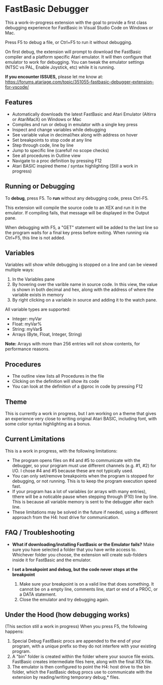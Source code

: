 # FastBasic Debugger

This a work-in-progress extension with the goal to provide a first class debugging experience for FastBasic in Visual Studio Code on Windows or Mac.

Press F5 to debug a file, or Ctrl+F5 to run it without debugging.

On first debug, the extension will prompt to download the FastBasic compiler and a platform specific Atari emulator. It will then configure that emulator to work for debugging. You can tweak the emulator settings (NTSC vs PAL, Enable Joystick, etc) while it is running.

 **If you encounter ISSUES,**  please let me know at: https://forums.atariage.com/topic/351055-fastbasic-debugger-extension-for-vscode/

## Features

* Automatically downloads the latest FastBasic and Atari Emulator (Altirra or AtariMacX) on Windows or Mac
* Compiles and run or debug in emulator with a single key press
* Inspect and change variables while debugging
* See variable value in decimal/hex along with address on hover
* Set breakpoints to stop code at any line
* Step through code, line by line
* Jump to specific line (careful! no scope checks)
* See all procedures in Outline view
* Navigate to a proc definition by pressing F12
* Atari BASIC inspired theme / syntax highlighting (Still a work in progress)

## Running or Debugging

To **debug**, press F5.
To **run** without any debugging code, press Ctrl-F5.

This extension will compile the source code to an XEX and run it in the emulator. If compiling fails, that message will be displayed in the Output pane. 

When debugging with F5, a "GET" statement will be added to the last line so the program waits for a final key press before exiting. When running via Ctrl+F5, this line is not added.
  
## Variables

Variables will show while debugging is stopped on a line and can be viewed multiple ways:
1. In the Variables pane
2. By hovering over the varible name in source code. In this view, the value is shown in both decimal and hex, along with the address of where the variable exists in memory
3. By right clicking on a variable in source and adding it to the watch pane.

All variable types are supported:

* Integer: myVar
* Float: myVar%
* String: myVar$
* Arrays (Byte, Float, Integer, String)

**Note:** Arrays with more than 256 entries will not show contents, for performance reasons.


## Procedures 

* The outline view lists all Procedures in the file
* Clicking on the definition will show its code
* You can look at the definition of a @proc in code by pressing F12

## Theme

This is currently a work in progress, but I am working on a theme that gives an experience very close to writing original Atari BASIC, including font, with some color syntax highlighting as a bonus.

## Current Limitations

This is a work in progress, with the following limitations:

* The program opens files on #4 and #5 to communicate with the debugger, so your program must use different channels (e.g. #1, #2) for I/O. I chose #4 and #5 because these are not typically used.  
* You can only set/remove breakpoints when the program is stopped for debugging, or not running. This is to keep the program execution speed fast.
* If your program has a lot of variables (or arrays with many entries), tthere will be a noticable pause when stepping through (F10) line by line.  This is because all variable memory is sent to the debugger after each line.
* These limitations may be solved in the future if needed, using a different approach from the H4: host drive for communication.

## FAQ / Troubleshooting

* **What if downloading/installing FastBasic or the Emulator fails?**
 Make sure you have selected a folder that you have write access to. Whichever folder you choose, the extension will create sub-folders inside it for FastBasic and the emulator.

* **I set a breakpoint and debug, but the code never stops at the breakpoint**
  1. Make sure your breakpoint is on a valid line that does something. It cannot be on a empty line, comments line, start or end of a PROC, or a DATA statement.
  2. Close the emulator and try debugging again.

## Under the Hood (how debugging works)

(This section still a work in progress)
When you press F5, the following happens:

1. Special Debug FastBasic procs are appended to the end of your program, with a unique prefix so they do not interfere with your existing program. 
2. A "bin" folder is created within the folder where your source file exists. FastBasic creates intermediate files here, along with the final XEX file. 
3. The emulator is then configured to point the H4: host drive to the bin folder, which the FastBasic debug procs use to communicate with the extension by reading/writing temporary debug,* files.